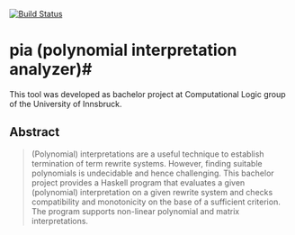 [![Build Status](https://travis-ci.org/swoertz/pia.svg?branch=master)](https://travis-ci.org/swoertz/pia)
# pia (polynomial interpretation analyzer)#
This tool was developed as bachelor project at Computational Logic group of the University of Innsbruck.

## Abstract ##
> (Polynomial) interpretations are a useful technique to establish termination of term rewrite systems. However, finding suitable polynomials is undecidable and hence challenging. This bachelor project provides a Haskell program that evaluates a given (polynomial) interpretation on a given rewrite system and checks compatibility and monotonicity on the base of a sufficient criterion. The program supports non-linear polynomial and matrix interpretations.

